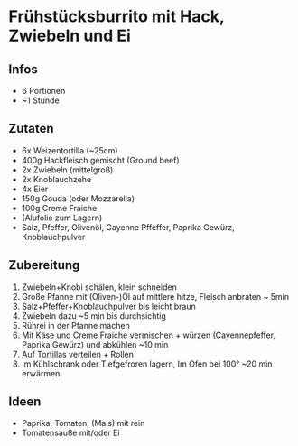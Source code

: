 # Frühstücksburrito mit Hack, Zwiebeln und Ei

## Infos
- 6 Portionen
- ~1 Stunde
  
## Zutaten
- 6x Weizentortilla (~25cm)
- 400g Hackfleisch gemischt (Ground beef)
- 2x Zwiebeln (mittelgroß)
- 2x Knoblauchzehe
- 4x Eier
- 150g Gouda (oder Mozzarella)
- 100g Creme Fraiche
- (Alufolie zum Lagern)
- Salz, Pfeffer, Olivenöl, Cayenne Pffeffer, Paprika Gewürz, Knoblauchpulver

## Zubereitung
1. Zwiebeln+Knobi schälen, klein schneiden
2. Große Pfanne mit (Oliven-)Öl auf mittlere hitze, Fleisch anbraten ~ 5min
3. Salz+Pfeffer+Knoblauchpulver bis leicht braun
4. Zwiebeln dazu ~5 min bis durchsichtig
5. Rührei in der Pfanne machen
6. Mit Käse und Creme Fraiche vermischen + würzen (Cayennepfeffer, Paprika Gewürz) und abkühlen ~10 min
7. Auf Tortillas verteilen + Rollen
8. Im Kühlschrank oder Tiefgefroren lagern, Im Ofen bei 100° ~20 min erwärmen   

## Ideen
- Paprika, Tomaten, (Mais) mit rein
- Tomatensauße mit/oder Ei
